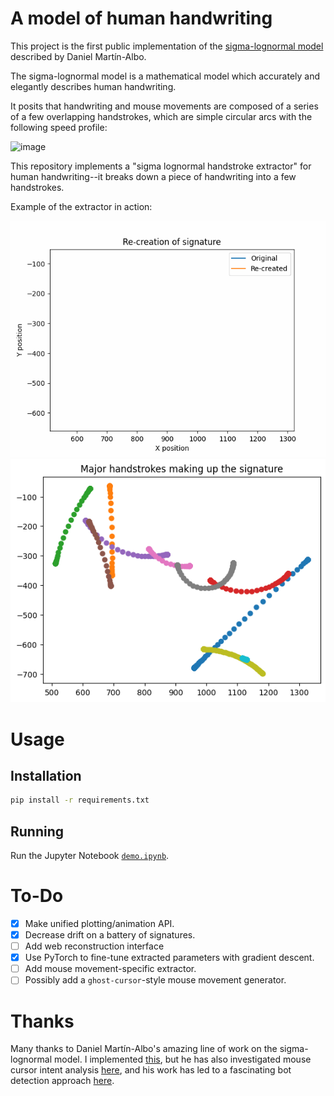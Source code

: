 # A model of human handwriting

This project is the first public implementation of the [sigma-lognormal model](https://ieeexplore.ieee.org/document/7333769) described by Daniel Martín-Albo.

The sigma-lognormal model is a mathematical model which accurately and elegantly describes human handwriting.

It posits that handwriting and mouse movements are composed of a series of a few overlapping handstrokes, which are simple circular arcs with the following speed profile:

![image](https://github.com/andrew-healey/sigma-lognormal/assets/26335275/c4fa55c9-3b50-4638-8005-da551c9072b5)

This repository implements a "sigma lognormal handstroke extractor" for human handwriting--it breaks down a piece of handwriting into a few handstrokes.


Example of the extractor in action:

<img src="images/plot.gif"/>

<img src="images/handstrokes.png">

# Usage

## Installation

```bash
pip install -r requirements.txt
```

## Running

Run the Jupyter Notebook [`demo.ipynb`](./demo.ipynb).

# To-Do

- [x] Make unified plotting/animation API.
- [x] Decrease drift on a battery of signatures.
- [ ] Add web reconstruction interface
- [x] Use PyTorch to fine-tune extracted parameters with gradient descent.
- [ ] Add mouse movement-specific extractor.
- [ ] Possibly add a `ghost-cursor`-style mouse movement generator.

# Thanks

Many thanks to Daniel Martín-Albo's amazing line of work on the sigma-lognormal model. I implemented [this](https://ieeexplore.ieee.org/document/7333769), but he has also investigated mouse cursor intent analysis [here](https://dl.acm.org/doi/10.1016/j.ipm.2016.04.005), and his work has led to a fascinating bot detection approach [here](https://arxiv.org/abs/2005.00890).
